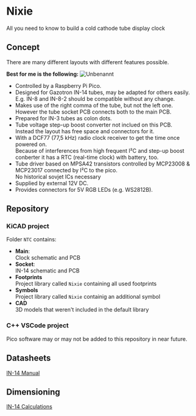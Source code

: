 # Nixie
All you need to know to build a cold cathode tube display clock

## Concept
There are many different layouts with different features possible.

**Best for me is the following:**
![Unbenannt](https://github.com/user-attachments/assets/1d0b24d6-b6b8-4ede-a364-c122920ef984)
* Controlled by a Raspberry Pi Pico.
* Designed for Gazotron IN-14 tubes, may be adapted for others easily.  
E.g. IN-8 and IN-8-2 should be compatible without any change.
* Makes use of the right comma of the tube, but not the left one.  
However the tube socket PCB connects both to the main PCB.
* Prepared for IN-3 tubes as colon dots.
* Tube voltage step-up boost converter not inclued on this PCB.  
Instead the layout has free space and connectors for it.
* With a DCF77 (77,5 kHz) radio clock receiver to get the time once powered on.  
Because of interferences from high frequent I²C and step-up boost conberter it has a RTC (real-time clock) with battery, too.
* Tube driver based on MPSA42 transistors controlled by MCP23008 & MCP23017 connected by I²C to the pico.  
No historical sovjet ICs necessary
* Supplied by external 12V DC.
* Provides connectors for 5V RGB LEDs (e.g. WS2812B).

## Repository
### KiCAD project
Folder `NTC` contains:
* **Main**:  
Clock schematic and PCB
* **Socket**:  
IN-14 schematic and PCB
* **Footprints**  
Project library called `Nixie` containing all used footprints
* **Symbols**  
Project library called `Nixie` containig an additional symbol
* **CAD**  
3D models that weren't included in the default library

### C++ VSCode project
Pico software may or may not be added to this repository in near future.

## Datasheets
[IN-14 Manual](../../wiki/IN‐14-Manuals)

## Dimensioning
[IN-14 Calculations](../../wiki/IN‐14-Calculations)
